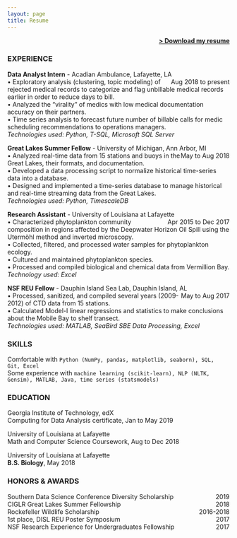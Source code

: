 ```yaml
---
layout: page
title: Resume
---
```


<span style="float: right; "><a href="{{ '/assets/Resume_JRhee.pdf' | prepend: site.baseurl }}"><strong>> Download my resume</strong></a> </span>
<br>

### EXPERIENCE

**Data Analyst Intern** - Acadian Ambulance, Lafayette, LA <span style="float: right; ">Aug 2018 to present</span>  
• Exploratory analysis (clustering, topic modeling) of rejected medical records to categorize and flag unbillable medical records earlier in order to reduce days to bill.  
• Analyzed the “virality” of medics with low medical documentation accuracy on their partners.  
• Time series analysis to forecast future number of billable calls for medic scheduling recommendations to operations managers.  
_Technologies used: Python, T-SQL, Microsoft SQL Server_  

**Great Lakes Summer Fellow** - University of Michigan, Ann Arbor, MI <span style="float: right; ">May to Aug 2018</span>  
• Analyzed real-time data from 15 stations and buoys in the Great Lakes, their formats, and documentation.  
• Developed a data processing script to normalize historical time-series data into a database.  
• Designed and implemented a time-series database to manage historical and real-time streaming data from the Great Lakes.  
_Technologies used: Python, TimescaleDB_  

**Research Assistant** - University of Louisiana at Lafayette <span style="float: right; ">Apr 2015 to Dec 2017</span>  
• Characterized phytoplankton community composition in regions affected by the Deepwater Horizon Oil Spill using the Utermöhl method and inverted microscopy.  
• Collected, filtered, and processed water samples for phytoplankton ecology.  
• Cultured and maintained phytoplankton species.  
• Processed and compiled biological and chemical data from Vermillion Bay.  
_Technology used: Excel_  

**NSF REU Fellow** - Dauphin Island Sea Lab, Dauphin Island, AL <span style="float: right; ">May to Aug 2017</span>  
• Processed, sanitized, and compiled several  years (2009-2012) of CTD data from 15 stations.  
• Calculated Model-I linear regressions and statistics to make conclusions about the Mobile Bay to shelf transect.  
_Technologies used: MATLAB, SeaBird SBE Data Processing, Excel_  


### SKILLS
Comfortable with ```Python (NumPy, pandas, matplotlib, seaborn), SQL, Git, Excel```  
Some experience with ```machine learning (scikit-learn), NLP (NLTK, Gensim), MATLAB, Java, time series (statsmodels)```  

### EDUCATION  
Georgia Institute of Technology, edX  
Computing for Data Analysis certificate, Jan to May 2019

University of Louisiana at Lafayette  
Math and Computer Science Coursework, Aug to Dec 2018

University of Louisiana at Lafayette  
**B.S. Biology**, May 2018

### HONORS & AWARDS  
Southern Data Science Conference Diversity Scholarship <span style="float: right; ">2019</span>  
CIGLR Great Lakes Summer Fellowship <span style="float: right; ">2018</span>  
Rockefeller Wildlife Scholarship <span style="float: right; ">2016-2018</span>  
1st place, DISL REU Poster Symposium <span style="float: right; ">2017</span>  
NSF Research Experience for Undergraduates Fellowship <span style="float: right; ">2017</span>  